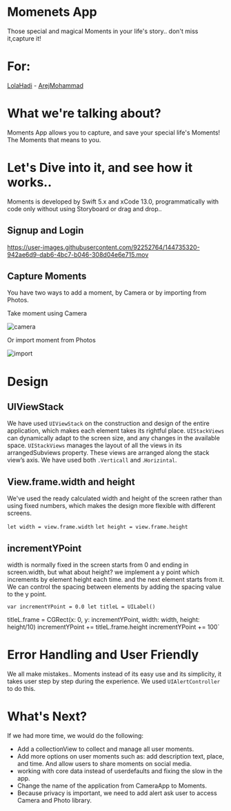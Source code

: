 # Momenets App
Those special and magical Moments in your life's story.. don't miss it,capture it!

# For:
[LolaHadi](https://github.com/LolaHadi) - [ArejMohammad](https://github.com/arejmohammad)


# What we're talking about?
Moments App allows you to capture, and save your special life's Moments! The Moments that means to you.


# Let's Dive into it, and see how it works..
Moments is developed by Swift 5.x and xCode 13.0, programmatically with code only without using Storyboard or drag and drop..

## Signup and Login
https://user-images.githubusercontent.com/92252764/144735320-942ae6d9-dab6-4bc7-b046-308d04e6e715.mov

## Capture Moments
You have two ways to add a moment, by Camera or by importing from Photos.
 
Take moment using Camera

![camera](https://user-images.githubusercontent.com/92252764/144734057-7c94eb86-d748-4d1d-8857-f2b074ffaba3.jpeg)

Or import moment from Photos

![import](https://user-images.githubusercontent.com/92252764/144734058-61c982c2-3ddf-4bbf-9d7a-2ee6b114dac6.jpeg)


# Design
## UIViewStack
We have used `UIViewStack` on the construction and design of the entire application, which makes each element takes its rightful place.
`UIStackViews` can dynamically adapt to the screen size, and any changes in the available space. `UIStackViews` manages the layout of all the views in its arrangedSubviews property. These views are arranged along the stack view’s axis. We have used both `.Verticall` and .`Horizintal`.

## View.frame.width and height
We've used the ready calculated width and height of the screen rather than using fixed numbers, which makes the design more flexible with different screens.

`let width = view.frame.width`
`let height = view.frame.height`

## incrementYPoint
width is normally fixed in the screen starts from 0 and ending in screen.width, but what about height?
we implement a y point which increments by element height each time. and the next element starts from it. We can control the spacing between elements by adding the spacing value to the y point. 

`var incrementYPoint = 0.0
let titleL = UILabel()`

titleL.frame = CGRect(x: 0, y: incrementYPoint, width: width, height: height/10)
incrementYPoint += titleL.frame.height
incrementYPoint += 100`

# Error Handling and User Friendly
We all make mistakes.. Moments instead of its easy use and its simplicity, it takes user step by step during the experience. We used `UIAlertController` to do this.

# What's Next?
If we had more time, we would do the following:
- Add a collectionView to collect and manage all user moments.
- Add more options on user moments such as: add description text, place, and time. And allow users to share moments on social media.
- working with core data instead of userdefaults and fixing the slow in the app.
- Change the name of the application from CameraApp to Moments.
- Because privacy is important, we need to add alert ask user to access Camera and Photo library.



